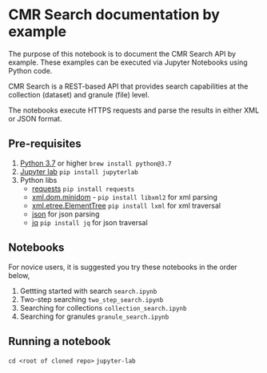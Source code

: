 # CMR Search documentation by example

The purpose of this notebook is to document the CMR Search API by example. These examples can be executed via Jupyter Notebooks using Python code.

CMR Search is a REST-based API that provides search capabilities at the collection (dataset) and granule (file) level.

The notebooks execute HTTPS requests and parse the results in either XML or JSON format.

## Pre-requisites

1. [Python 3.7](https://www.python.org/downloads/release/python-370/) or higher `brew install python@3.7`
2. [Jupyter lab](https://jupyter.org/) `pip install jupyterlab`
3. Python libs
   - [requests](https://docs.python-requests.org/en/master/) `pip install requests` 
   - [xml.dom.minidom](https://docs.python.org/3/library/xml.dom.minidom.html) -  `pip install libxml2` for xml parsing
   - [xml.etree.ElementTree](https://docs.python.org/3/library/xml.etree.elementtree.html) `pip install lxml` for xml traversal
   - [json](https://docs.python.org/3/library/json.html) for json parsing
   - [jq](https://pypi.org/project/jq/) `pip install jq` for json traversal

## Notebooks
For novice users, it is suggested you try these notebooks in the order below,
1. Gettting started with search `search.ipynb`
2. Two-step searching `two_step_search.ipynb`
3. Searching for collections `collection_search.ipynb`
4. Searching for granules `granule_search.ipynb`

## Running a notebook
`cd <root of cloned repo>`
`jupyter-lab`
